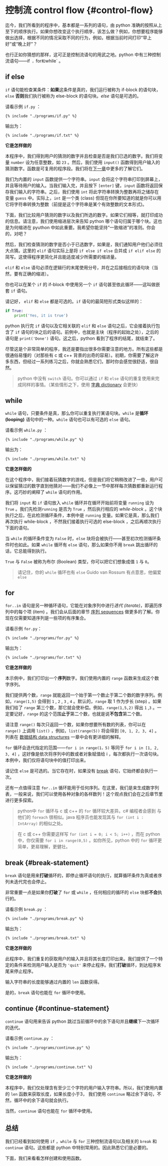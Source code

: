# 控制流 control flow {#control-flow}

迄今，我们所看到的程序中，基本都是一系列的语句，由 python 准确的按照从上至下的顺序执行。如果你想改变这个执行顺序，该怎么做？例如，你想要程序能够做出选择，根据不同的情况采取不同的行为，例如，根据当前时间打印“早上好”或“晚上好”？

也行正如你猜想的那样，这可正是控制流语句的用武之地。python 中有三种控制流语句——if` ，`for` 和 `while` 。

## if else

`if` 语句能检查某条件：**如果**这条件是真的，我们运行被称为 if-block 的语句块，`else` **否则**我们执行被称为 else-block 的语句块。*else* 语句是可选的。

请看示例 `if.py` ：

<!-- 在代码块中的标签并未展开 https://github.com/GitbookIO/gitbook/issues/707 -->
<pre><code class="lang-python">{% include "./programs/if.py" %}</code></pre>

输出为：

<pre><code>{% include "./programs/if.txt" %}</code></pre>

**它是怎样做的**

本程序中，我们得到用户的猜测的数字并且检查是否是我们已选的数字。我们将变量 `number` 设为任意整数，如 `23` 。然后，我们使用 `input()` 函数得到用户输入的猜测数字。函数是可复用的程序段。我们将在[下一章](./functions.md#functions)中更多的了解它们。

我们为内置的 `input` 函数提供一个字符串。`input` 会将这个字符串打印到屏幕上，并且等待用户的输入。当我们输入完，并且按下 `[enter]` 键，`input` 函数将返回保存我们输入的字符串。之后，我们使用 `int` 将此字符串转换为整数再将之储存在变量 `guess` 中。实际上，`int` 是一个类 (class) 但现在你所要知道的就是你可以用它将字符串转换为整数（前提是这个字符串是某个有效整数的文本形式)。

下面，我们比较用户猜测的数字以及我们所选的数字。如果它们相等，就打印成功的信息。请注意，我们使用缩进层次来告知 python 哪个语句归属于哪个块。这也是为何缩进在 pyuthon 中如此重要。我希望你能坚持“一致缩进”的准则。你会的，对吧？

然后，我们检查猜测的数字是否小于已选数字，如果是，我们通知用户他们必须往大点猜。这里的 `elif` 语句实际上是将 `if else if else` 合并成 `if elif else` 的简写。这使得程序更简化并且能适度减少所需要的缩进量。

`elif` 和 `else` 语句必须在逻辑行的末尾使用分号，并在之后接相应的语句块（当然，要有正确的缩进）。

你也可以在某个 `if` 的 if-block 中使用另一个 `if` 语句甚至依此循环——这叫做嵌套 `if` 语句。

请记好， `elif` 和 `else` 都是可选的。`if` 语句的最简短形式类似这样的：

```python
if True:
    print('Yes, it is true')
```

python 执行完 `if` 语句以及它相关联的 `elif` 和 `else` 语句之后，它会接着执行包含了 `if` 语句的块之后的语句。前例中，也就是主块（程序的起始之处），之后的语句是 `print('Done')` 语句。这之后，python 看到了程序的结尾，就结束了。

尽管这是个非常简单的程序，我还是要指出很多你需要注意的地方。所有这些都是很通俗易懂的（对那些有 c 或 c++ 背景的出奇的容易）。初期，你需要了解这许多东西，但经过一系列练习之后，你就会熟悉它们，那时你会感觉很舒适，很自然。

> python 中没有 `switch` 语句。你可以通过 `if` 和 `else` 语句的重复使用来完成同样的事情。（某些情形之下，使用 [字典 dictionary](./data_structures.md#dictionary) 会更快）

## while

`while` 语句，只要条件是真，那么你可以重复执行某语句块。`while` 是**循环 (looping)** 语句中的一种。`while` 语句也可以有可选的 `else` 语句。

请看示例 `while.py` ：

<pre><code class="lang-python">{% include "./programs/while.py" %}</code></pre>

输出为：

<pre><code>{% include "./programs/while.txt" %}</code></pre>

**它是怎样做的**

在这个程序中，我们接着玩猜数字的游戏，但是我们将它稍稍改进了一些，用户可以保留猜过的数字直到他猜对——我们不必像上一节中那样每次猜数都重新运行程序。这巧妙的阐释了 `while` 语句的作用。

我们将 `input` 和 `if` 语句放入 `while` 循环并在循环开始前将变量 `running` 设为 `True` 。我们先检测`running` 是否为 `True` ，然后执行相应的 *while-block* 。这个块执行之后，在此检测循环条件，本例中是 `running` 变量。如果它是真，那么我们再次执行 while-block ，不然我们接着执行可选的 else-block ，之后再顺次执行下面的语句。

当 `while` 的循环条件变为 `False` 时，`else` 块将会被执行——甚至初次检测循环条件时也如此。如果 `while` 循环有 `else` 语句，那么如果你不用 `break` 跳出循环的话，它总能得到执行。

`True` 与 `False` 被称为布尔 (Boolean) 类型，你可以把它们想象成值 `1` 与 `0`。

> 请记住，你的 `while` 循环也有 `else`
> Guido van Rossum 有点意思，他偏爱 `else`

## for

`for..in` 语句是另一种循环语句，它能在对象序列中进行*迭代 (iterate)*，即遍历序列中的每个项 (item) 。我们会从后面的章节 [序列 sequences](./data_structures.md#sequence) 做更多的了解。你现在仅需要知道序列是一些项的有序集合。

请看示例 `for.py`：

<pre><code class="lang-python">{% include "./programs/for.py" %}</code></pre>

输出为：

<pre><code>{% include "./programs/for.txt" %}</code></pre>

**它是怎样做的**

本示例中，我们打印出一个**序列**数字。我们使用内置的 `range` 函数来生成这个数字序列。

我们提供两个数，`range` 就能返回一个始于第一个数止于第二个数的数字序列。例如，`range(1,5)` 会得到 `1` , `2` , `3` , `4` 。默认的，`range` 取 1 作为步长 (step) 。如果我们给了 `range` 第三个数，那它就会使补偿。例如，`range(1,5,2)` 得出 `1` ,`3` 。一定要记好，`range` 的这个范围**止于**第二个数，也就是说**不包含**第二个数。

请注意 `range()` 每次只返回一个数，如果你想要所有数的列表，你可以在 `range()` 上调用 `list()` ，例如，`list(range(5))` 将会得到 `[0, 1, 2, 3, 4]` 。列表在 [数据结构 data structures](./data_structures.md#data-structures) 一章中会有更详细的解释。
 
`for` 循环会迭代指定的范围——`for i in range(1，5)` 等同于 `for i in [1, 2, 3, 4]` ，这好像是依次将序列中的数或者对象赋值给 i ，每次都执行一次语句块。本例中，我们仅将语句块中的值打印出来。

请记住 `else` 是可选的。当它存在时，如果没有 [break](#break-statement) 语句，它始终都会执行一次。

还有一点值得注意 `for..in` 循环能用于任何序列。在这里，我们是来生成数字列表，一般来说，我们可以使用各种对象的各样数列！这个观点我们会在之后章节里进行更多探索。

> python中 `for` 循环与 c 或 c++ 的 `for` 循环较大差异。c# 编程者会感到 与他们的 `foreach` 很相似。java 程序员也能发现其与 `for (int i : IntArray)` 的相似之处。

> 在 c 或 c++ 你需要这样写 `for (int i = 0; i < 5; i++)` ，而在 python 中，你仅需要  `for i in range(0,5)` 。如你所见，python 中的 `for` 循环更简单，更易理解，更健壮。

## break {#break-statement}

`break` 语句是用来**打破**循环的，即停止循环语句的执行，就算循环条件为真或者序列未迭代完也会停止。

非常重要一点是如果你**打破**了 `for` 或 `while` ，任何相应的循环的 `else` 块都**不会**执行的。

请看示例 `break.py` ：

<pre><code class="lang-python">{% include "./programs/break.py" %}</code></pre>

输出为：

<pre><code>{% include "./programs/break.txt" %}</code></pre>

**它是怎样做的**

此程序中，我们重复的获取用户的输入并且将其长度打印出来。我们提供了一个特定的条件来检测用户输入是否为 `'quit'` 来停止程序。我们**打破**循环，到达程序末尾来停止程序。

输入字符串的长度能够通过内置的 `len` 函数获得。

是的，`break` 语句也能在 `for` 循环中使用。

## continue {#continue-statement}

`continue` 语句用来告诉 python 跳过当前循环中的余下语句并且**继续**下一次循环的迭代。

请看示例 `continue.py` ：

<pre><code class="lang-python">{% include "./programs/continue.py" %}</code></pre>

输出为：

<pre><code>{% include "./programs/continue.txt" %}</code></pre>

**它是怎样做的**

本程序中，我们仅处理含有至少三个字符的用户输入字符串。所以，我们使用内置的 `len` 函数来获取长度，如果长度小于3， 我们使用 `continue` 略过余下语句，不然，循环中的余下语句就会执行。

当然，`continue` 语句也能在 `for` 循环中使用。

## 总结

我们已经看到如何使用 `if` ，`while` 与 `for` 三种控制流语句以及相关的 `break` 和 `continue` 语句。这些都是 python 中特别常用的。因此熟悉它们是必要的。

下面，我们来看看怎样创建和使用函数。